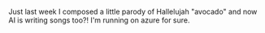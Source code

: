 Just last week I composed a little parody of Hallelujah "avocado" and now AI is writing songs too?! I'm running on azure for sure.


